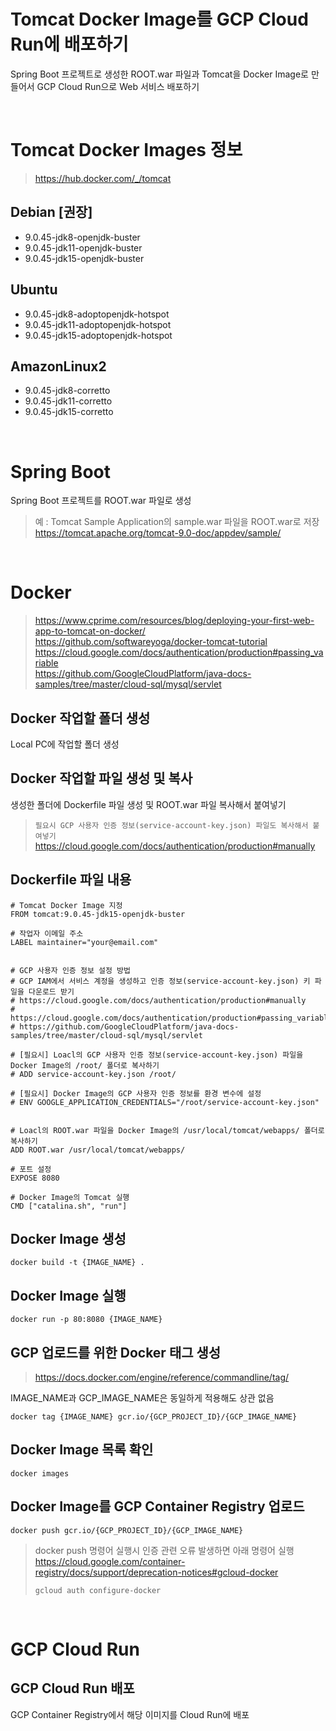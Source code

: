 # Tomcat Docker Image를 GCP Cloud Run에 배포하기
Spring Boot 프로젝트로 생성한 ROOT.war 파일과 Tomcat을 Docker Image로 만들어서 GCP Cloud Run으로 Web 서비스 배포하기

<br/>

# Tomcat Docker Images 정보
> https://hub.docker.com/_/tomcat

## Debian [권장]
- 9.0.45-jdk8-openjdk-buster
- 9.0.45-jdk11-openjdk-buster
- 9.0.45-jdk15-openjdk-buster

## Ubuntu
- 9.0.45-jdk8-adoptopenjdk-hotspot
- 9.0.45-jdk11-adoptopenjdk-hotspot
- 9.0.45-jdk15-adoptopenjdk-hotspot

## AmazonLinux2
- 9.0.45-jdk8-corretto
- 9.0.45-jdk11-corretto
- 9.0.45-jdk15-corretto

<br/>

# Spring Boot
Spring Boot 프로젝트를 ROOT.war 파일로 생성
> 예 : Tomcat Sample Application의 sample.war 파일을 ROOT.war로 저장  
> https://tomcat.apache.org/tomcat-9.0-doc/appdev/sample/

<br/>

# Docker
> https://www.cprime.com/resources/blog/deploying-your-first-web-app-to-tomcat-on-docker/  
> https://github.com/softwareyoga/docker-tomcat-tutorial  
> https://cloud.google.com/docs/authentication/production#passing_variable  
> https://github.com/GoogleCloudPlatform/java-docs-samples/tree/master/cloud-sql/mysql/servlet  

## Docker 작업할 폴더 생성
Local PC에 작업할 폴더 생성

## Docker 작업할 파일 생성 및 복사
생성한 폴더에 Dockerfile 파일 생성 및 ROOT.war 파일 복사해서 붙여넣기  
> `필요시 GCP 사용자 인증 정보(service-account-key.json) 파일도 복사해서 붙여넣기`
> https://cloud.google.com/docs/authentication/production#manually

## Dockerfile 파일 내용
```
# Tomcat Docker Image 지정
FROM tomcat:9.0.45-jdk15-openjdk-buster

# 작업자 이메일 주소
LABEL maintainer="your@email.com"


# GCP 사용자 인증 정보 설정 방법
# GCP IAM에서 서비스 계정을 생성하고 인증 정보(service-account-key.json) 키 파일을 다운로드 받기
# https://cloud.google.com/docs/authentication/production#manually
# https://cloud.google.com/docs/authentication/production#passing_variable
# https://github.com/GoogleCloudPlatform/java-docs-samples/tree/master/cloud-sql/mysql/servlet

# [필요시] Loacl의 GCP 사용자 인증 정보(service-account-key.json) 파일을 Docker Image의 /root/ 폴더로 복사하기
# ADD service-account-key.json /root/

# [필요시] Docker Image의 GCP 사용자 인증 정보를 환경 변수에 설정
# ENV GOOGLE_APPLICATION_CREDENTIALS="/root/service-account-key.json"


# Loacl의 ROOT.war 파일을 Docker Image의 /usr/local/tomcat/webapps/ 폴더로 복사하기
ADD ROOT.war /usr/local/tomcat/webapps/

# 포트 설정
EXPOSE 8080

# Docker Image의 Tomcat 실행
CMD ["catalina.sh", "run"]
```

## Docker Image 생성
```shell
docker build -t {IMAGE_NAME} .
```

## Docker Image 실행
```shell
docker run -p 80:8080 {IMAGE_NAME}
```

## GCP 업로드를 위한 Docker 태그 생성
> https://docs.docker.com/engine/reference/commandline/tag/  

IMAGE_NAME과 GCP_IMAGE_NAME은 동일하게 적용해도 상관 없음
```shell
docker tag {IMAGE_NAME} gcr.io/{GCP_PROJECT_ID}/{GCP_IMAGE_NAME}
```

## Docker Image 목록 확인
```shell
docker images
```

## Docker Image를 GCP Container Registry 업로드
```shell
docker push gcr.io/{GCP_PROJECT_ID}/{GCP_IMAGE_NAME}
```

> docker push 명령어 실행시 인증 관련 오류 발생하면 아래 명령어 실행  
> https://cloud.google.com/container-registry/docs/support/deprecation-notices#gcloud-docker  
> ```shell
> gcloud auth configure-docker
> ```

<br/>

# GCP Cloud Run

## GCP Cloud Run 배포
GCP Container Registry에서 해당 이미지를 Cloud Run에 배포
